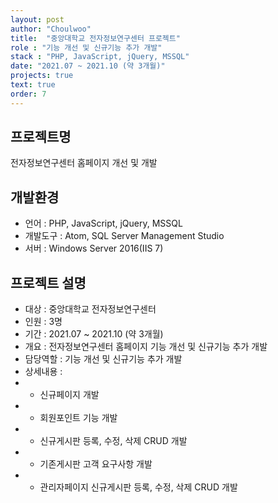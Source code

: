 ```yaml
---
layout: post
author: "Choulwoo"
title:  "중앙대학교 전자정보연구센터 프로젝트"
role : "기능 개선 및 신규기능 추가 개발"
stack : "PHP, JavaScript, jQuery, MSSQL"
date: "2021.07 ~ 2021.10 (약 3개월)"
projects: true
text: true
order: 7
---
```


## 프로젝트명
전자정보연구센터 홈페이지 개선 및 개발

## 개발환경
- 언어 : PHP, JavaScript, jQuery, MSSQL
- 개발도구 : Atom, SQL Server Management Studio
- 서버 : Windows Server 2016(IIS 7)

## 프로젝트 설명
- 대상 : 중앙대학교 전자정보연구센터
- 인원 : 3명
- 기간 : 2021.07 ~ 2021.10 (약 3개월)
- 개요 : 전자정보연구센터 홈페이지 기능 개선 및 신규기능 추가 개발
- 담당역할 : 기능 개선 및 신규기능 추가 개발
- 상세내용 : <br/>
- - 신규페이지 개발 <br/>
- - 회원포인트 기능 개발 <br/>
- - 신규게시판 등록, 수정, 삭제 CRUD 개발 <br/>
- - 기존게시판 고객 요구사항 개발 <br/>
- - 관리자페이지 신규게시판 등록, 수정, 삭제 CRUD 개발 <br/>